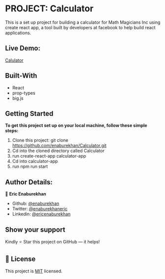 # PROJECT: Calculator 
This is a set up project for building a calculator for Math Magicians Inc using create react app, a tool built by developers at facebook to help build react applications. 

 
 ## Live Demo:
[Calulator]()

## Built-With

- React
- prop-types
- big.js


## Getting Started

**To get this project set up on your local machine, follow these simple steps:**

1. Clone this project: git clone https://github.com/enaburekhan/Calculator.git
2. Cd into the cloned directory called Calculator
3. run create-react-app calculator-app
4. Cd into calculator-app 
5. run npm run start

## Author Details:

👤 **Eric Enaburekhan**

- Github: [@enaburekhan](https://github.com/enaburekhan)
- Twitter: [@enaburekhaneric](https://twitter.com/enaburekhaneric)
- Linkedin: [@ericenaburekhan](https://www.linkedin.com/in/eric-enaburekhan-801a28100/)

## Show your support

Kindly ⭐ Star this project on GitHub — it helps!

## 📝 License

This project is [MIT](lic.url) licensed.   
